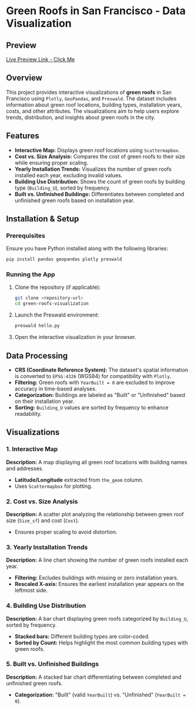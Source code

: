 # Green Roofs in San Francisco - Data Visualization
## Preview
[Live Preview Link - Click Me](https://preswald-my-example-project-167719-wfeaikvx-ndjz2ws6la-ue.a.run.app/)

## Overview
This project provides interactive visualizations of **green roofs** in San Francisco using `Plotly`, `GeoPandas`, and `Preswald`. The dataset includes information about green roof locations, building types, installation years, costs, and other attributes. The visualizations aim to help users explore trends, distribution, and insights about green roofs in the city.

## Features
- **Interactive Map:** Displays green roof locations using `Scattermapbox`.
- **Cost vs. Size Analysis:** Compares the cost of green roofs to their size while ensuring proper scaling.
- **Yearly Installation Trends:** Visualizes the number of green roofs installed each year, excluding invalid values.
- **Building Use Distribution:** Shows the count of green roofs by building type (`Building_U`), sorted by frequency.
- **Built vs. Unfinished Buildings:** Differentiates between completed and unfinished green roofs based on installation year.

## Installation & Setup
### Prerequisites
Ensure you have Python installed along with the following libraries:
```sh
pip install pandas geopandas plotly preswald
```

### Running the App
1. Clone the repository (if applicable):
   ```sh
   git clone <repository-url>
   cd green-roofs-visualization
   ```
2. Launch the Preswald environment:
   ```sh
   preswald hello.py
   ```
3. Open the interactive visualization in your browser.

## Data Processing
- **CRS (Coordinate Reference System):** The dataset's spatial information is converted to `EPSG:4326` (WGS84) for compatibility with `Plotly`.
- **Filtering:** Green roofs with `YearBuilt = 0` are excluded to improve accuracy in time-based analyses.
- **Categorization:** Buildings are labeled as "Built" or "Unfinished" based on their installation year.
- **Sorting:** `Building_U` values are sorted by frequency to enhance readability.

## Visualizations
### 1. Interactive Map
**Description:** A map displaying all green roof locations with building names and addresses.
- **Latitude/Longitude** extracted from `the_geom` column.
- Uses `Scattermapbox` for plotting.

### 2. Cost vs. Size Analysis
**Description:** A scatter plot analyzing the relationship between green roof size (`Size_sf`) and cost (`Cost`).
- Ensures proper scaling to avoid distortion.

### 3. Yearly Installation Trends
**Description:** A line chart showing the number of green roofs installed each year.
- **Filtering:** Excludes buildings with missing or zero installation years.
- **Rescaled X-axis:** Ensures the earliest installation year appears on the leftmost side.

### 4. Building Use Distribution
**Description:** A bar chart displaying green roofs categorized by `Building_U`, sorted by frequency.
- **Stacked bars:** Different building types are color-coded.
- **Sorted by Count:** Helps highlight the most common building types with green roofs.

### 5. Built vs. Unfinished Buildings
**Description:** A stacked bar chart differentiating between completed and unfinished green roofs.
- **Categorization:** "Built" (valid `YearBuilt`) vs. "Unfinished" (`YearBuilt = 0`).